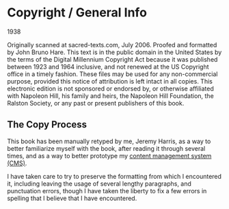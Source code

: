 # Copyright / General Info

1938

Originally scanned at sacred-texts.com, July 2006. Proofed and formatted by John Bruno Hare. This text is in the public domain in the United States by the terms of the Digital Millennium Copyright Act because it was published between 1923 and 1964 inclusive, and not renewed at the US Copyright office in a timely fashion. These files may be used for any non-commercial purpose, provided this notice of attribution is left intact in all copies. This electronic edition is not sponsored or endorsed by, or otherwise affiliated with Napoleon Hill, his family and heirs, the Napoleon Hill Foundation, the Ralston Society, or any past or present publishers of this book.

## The Copy Process

This book has been manually retyped by me, Jeremy Harris, as a way to better familiarize myself with the book, after reading it through several times, and as a way to better prototype my [content management system (CMS)](https://github.com/jzombie/rich-cms).

I have taken care to try to preserve the formatting from which I encountered it, including leaving the usage of several lengthy paragraphs, and punctuation errors, though I have taken the liberty to fix a few errors in spelling that I believe that I have encountered.
